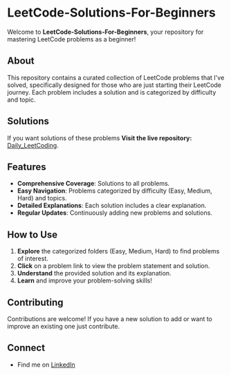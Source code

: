 # LeetCode-Solutions-For-Beginners

Welcome to **LeetCode-Solutions-For-Beginners**, your repository for mastering LeetCode problems as a beginner!

## About

This repository contains a curated collection of LeetCode problems that I've solved, specifically designed for those who are just starting their LeetCode journey. Each problem includes a solution and is categorized by difficulty and topic.

## Solutions

If you want solutions of these problems  **Visit the live repository:** [Daily_LeetCoding](https://github.com/arhamansari11/Daily_LeetCoding).

## Features

- **Comprehensive Coverage**: Solutions to all problems.
- **Easy Navigation**: Problems categorized by difficulty (Easy, Medium, Hard) and topics.
- **Detailed Explanations**: Each solution includes a clear explanation.
- **Regular Updates**: Continuously adding new problems and solutions.

## How to Use

1. **Explore** the categorized folders (Easy, Medium, Hard) to find problems of interest.
2. **Click** on a problem link to view the problem statement and solution.
3. **Understand** the provided solution and its explanation.
4. **Learn** and improve your problem-solving skills!

## Contributing

Contributions are welcome! If you have a new solution to add or want to improve an existing one just contribute.

## Connect

- Find me on [LinkedIn](https://www.linkedin.com/in/arhamansari12/)

